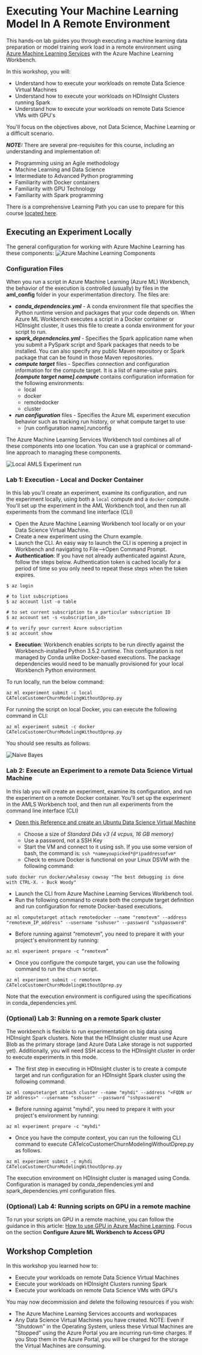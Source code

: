 # Executing Your Machine Learning Model In A Remote Environment

This hands-on lab guides you through executing a machine learning data preparation or model training work load in a remote environment using [Azure Machine Learning Services](https://docs.microsoft.com/en-us/azure/machine-learning/preview/overview-what-is-azure-ml) with the Azure Machine Learning Workbench. 

In this workshop, you will:
- Understand how to execute your workloads on remote Data Science Virtual Machines 
- Understand how to execute your workloads on HDInsight Clusters running Spark
- Understand how to execute your workloads on remote Data     Science VMs with GPU's

You'll focus on the objectives above, not Data Science, Machine Learning or a difficult scenario.  

***NOTE:*** There are several pre-requisites for this course, including an understanding and implementation of: 
  *  Programming using an Agile methodology
  *  Machine Learning and Data Science
  *  Intermediate to Advanced Python programming
  *  Familiarity with Docker containers 
  *  Familiarity with GPU Technology
  *  Familiarity with Spark programming

There is a comprehensive Learning Path you can use to prepare for this course [located here](https://github.com/Azure/learnAnalytics-CreatingSolutionswiththeTeamDataScienceProcess-/blob/master/Instructions/Learning%20Path%20-%20Creating%20Solutions%20with%20the%20Team%20Data%20Science%20Process.md).

## Executing an Experiment Locally

The general configuration for working with Azure Machine Learning has these components:
![Azure Machine Learning Components](https://i2.wp.com/youmeandtrends.com/wp-content/uploads/2016/06/nice-ganesh-ji-picture-wallpaper.jpg?resize=640%2C586)

### Configuration Files

When you run a script in Azure Machine Learning (Azure ML) Workbench, the behavior of the execution is controlled (usually) by files in the **aml_config** folder in your experimentation directory. 
The files are: 
  * ***conda_dependencies.yml*** - A conda environment file that specifies the Python runtime version and packages that your code depends on. When Azure ML Workbench executes a script in a Docker container or HDInsight cluster, it uses this file to create a conda environment for your script to run. 
  * ***spark_dependencies.yml*** - Specifies the Spark application name when you submit a PySpark script and Spark packages that needs to be installed. You can also specify any public Maven repository or Spark package that can be found in those Maven repositories.
  * ***compute target*** files - Specifies connection and configuration information for the compute target. It is a list of name-value pairs. ***[compute target name].compute*** contains configuration information for the following environments:
    *  local
    *  docker
    *  remotedocker
    *  cluster
  * ***run configuration*** files - Specifies the Azure ML experiment execution behavior such as tracking run history, or what compute target to use
    * [run configuration name].runconfig

The Azure Machine Learning Services Workbench tool combines all of these components into one location. You can use a graphical or command-line approach to managing these components.  

![Local AMLS Experiment run](https://docs.microsoft.com/en-us/azure/machine-learning/preview/media/experimentation-service-configuration/local-native-run.png)

### Lab 1: Execution - Local and Docker Container

In this lab you'll create an experiment, examine its configuration, and run the experiment locally, using both a `local` compute and a `docker` compute. You'll set up the experiment in the AML Workbench tool, and then run all experiments from the command line interface (CLI)
- Open the Azure Machine Learning Workbench tool locally or on your Data Science Virtual Machine. 
- Create a new experiment using the Churn example.
- Launch the CLI. An easy way to launch the CLI is opening a project in Workbench and navigating to File-->Open Command Prompt.
- **Authentication**: If you have not already authenticated against Azure, follow the steps below. Authentication token is cached locally for a period of time so you only need to repeat these steps when the token expires.

```# to authenticate 
$ az login

# to list subscriptions
$ az account list -o table

# to set current subscription to a particular subscription ID 
$ az account set -s <subscription_id>

# to verify your current Azure subscription
$ az account show
```

- **Execution**: Workbench enables scripts to be run directly against the Workbench-installed Python 3.5.2 runtime. This configuration is not managed by Conda unlike Docker-based executions. The package dependencies would need to be manually provisioned for your local Workbench Python environment.

To run locally, run the below command:

```az ml experiment submit -c local CATelcoCustomerChurnModelingWithoutDprep.py```

For running the script on local Docker, you can execute the following command in CLI:

```az ml experiment submit -c docker CATelcoCustomerChurnModelingWithoutDprep.py```

You should see results as follows:

![Naive Bayes](Images/naive-bayes.png)

### Lab 2: Execute an Experiment to a remote Data Science Virtual Machine

In this lab you will create an experiment, examine its configuration, and run the experiment on a remote Docker container. You'll set up the experiment in the AMLS Workbench tool, and then run all experiments from the command line interface (CLI)

- [Open this Reference and create an Ubuntu Data Science Virtual Machine](https://docs.microsoft.com/en-us/azure/machine-learning/data-science-virtual-machine/dsvm-ubuntu-intro)

    - Choose a size of *Standard D4s v3 (4 vcpus, 16 GB memory)*
    - Use a password, not a SSH Key
    - Start the VM and connect to it using ssh. If you use some version of bash, the command is: `ssh *nameyoupicked*@*ipaddressofvm*`
    - Check to ensure Docker is functional on your Linux DSVM with the following command:

```
sudo docker run docker/whalesay cowsay "The best debugging is done with CTRL-X. - Buck Woody"
```

- Launch the CLI from Azure Machine Learning Services Workbench tool.
- Run the following command to create both the compute target definition and run configuration for remote Docker-based executions.

```
az ml computetarget attach remotedocker --name "remotevm" --address "remotevm_IP_address" --username "sshuser" --password "sshpassword"
```

- Before running against “remotevm”, you need to prepare it with your project's environment by running:
```
az ml experiment prepare -c “remotevm”
```

- Once you configure the compute target, you can use the following command to run the churn script.
```
az ml experiment submit -c remotevm CATelcoCustomerChurnModelingWithoutDprep.py
```
Note that the execution environment is configured using the specifications in conda_dependencies.yml.

### (Optional) Lab 3: Running on a remote Spark cluster

The workbench is flexible to run experimentation on big data using HDInsight Spark clusters. Note that the HDInsight cluster must use Azure Blob as the primary storage (and Azure Data Lake storage is not supported yet). Additionally, you will need SSH access to the HDInsight cluster in order to execute experiments in this mode.

- The first step in executing in HDInsight cluster is to create a compute target and run configuration for an HDInsight Spark cluster using the following command:

```az ml computetarget attach cluster --name "myhdi" --address "<FQDN or IP address>" --username "sshuser" --password "sshpassword"```

- Before running against "myhdi", you need to prepare it with your project's environment by running:

```az ml experiment prepare -c "myhdi"```

- Once you have the compute context, you can run the following CLI command to execute CATelcoCustomerChurnModelingWithoutDprep.py as follows.

```az ml experiment submit -c myhdi CATelcoCustomerChurnModelingWithoutDprep.py```

The execution environment on HDInsight cluster is managed using Conda. Configuration is managed by conda_dependencies.yml and spark_dependencies.yml configuration files. 

### (Optional) Lab 4: Running scripts on GPU in a remote machine

To run your scripts on GPU in a remote machine, you can follow the guidance in this article: [How to use GPU in Azure Machine Learning](https://docs.microsoft.com/en-us/azure/machine-learning/preview/how-to-use-gpu). Focus on the section **Configure Azure ML Workbench to Access GPU**

## Workshop Completion

In this workshop you learned how to:
- Execute your workloads on remote Data Science Virtual Machines 
- Execute your workloads on HDInsight Clusters running Spark
- Execute your workloads on remote Data Science VMs with GPU's

You may now decommission and delete the following resources if you wish:
  * The Azure Machine Learning Services accounts and workspaces
  * Any Data Science Virtual Machines you have created. NOTE: Even if "Shutdown" in the Operating System, unless these Virtual Machines are "Stopped" using the Azure Portal you are incurring run-time charges. If you Stop them in the Azure Portal, you will be charged for the storage the Virtual Machines are consuming.

